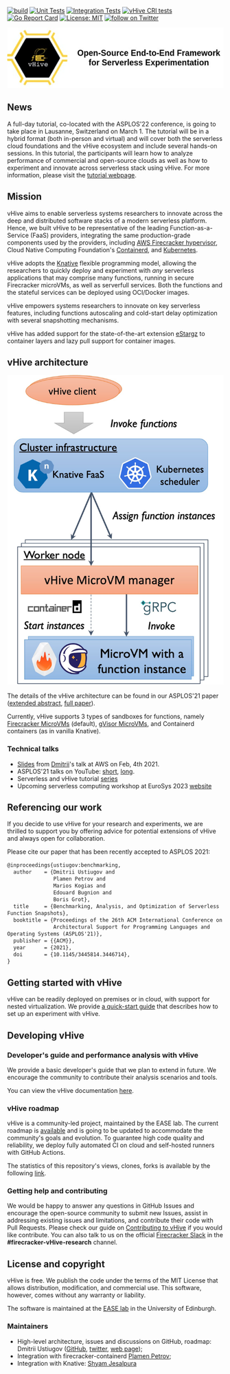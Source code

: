 [![build](https://github.com/vhive-serverless/vhive/workflows/vHive%20build%20tests/badge.svg)](https://github.com/vhive-serverless/vhive/actions)
[![Unit Tests](https://github.com/vhive-serverless/vhive/workflows/vHive%20unit%20tests/badge.svg)](https://github.com/vhive-serverless/vhive/actions)
[![Integration Tests](https://github.com/vhive-serverless/vhive/workflows/vHive%20integration%20tests/badge.svg)](https://github.com/vhive-serverless/vhive/actions)
[![vHive CRI tests](https://github.com/vhive-serverless/vhive/actions/workflows/cri_test.yml/badge.svg)](https://github.com/vhive-serverless/vhive/actions/workflows/cri_test.yml)
[![Go Report Card](https://goreportcard.com/badge/github.com/vhive-serverless/vhive)](https://goreportcard.com/report/github.com/vhive-serverless/vhive)
[![License: MIT](https://img.shields.io/badge/License-MIT-yellow.svg)](https://opensource.org/licenses/MIT)
<a href="https://twitter.com/intent/follow?screen_name=ease_lab" target="_blank">
<img src="https://img.shields.io/twitter/follow/ease_lab?style=social&logo=twitter" alt="follow on Twitter"></a>

![vHive Header](docs/figures/vhive_hdr.jpg)

## News

A full-day tutorial, co-located with the ASPLOS'22 conference, is going to take place in Lausanne, Switzerland on March 1. The tutorial will be in a hybrid format (both in-person and virtual) and will cover both the serverless cloud foundations and the vHive ecosystem and include several hands-on sessions. In this tutorial, the participants will learn how to analyze performance of commercial and open-source clouds as well as how to experiment and innovate across serverless stack using vHive. For more information, please visit the [tutorial webpage](https://ease-lab.github.io/vhive-asplos22).

## Mission

vHive aims to enable serverless systems researchers to innovate across the deep and distributed software stacks
of a modern serverless platform. Hence, we built vHive to be representative of the leading
Function-as-a-Service (FaaS) providers, integrating the same production-grade components used by the providers, including
[AWS Firecracker hypervisor](https://firecracker-microvm.github.io/),
Cloud Native Computing Foundation's [Containerd](https://containerd.io/),
and [Kubernetes](https://kubernetes.io/). 

vHive adopts the [Knative](https://knative.dev/) flexible programming model, allowing the researchers to quickly deploy
and experiment with *any* serverless applications that may comprise many functions,
running in secure Firecracker microVMs, as well as serverfull services.
Both the functions and the stateful services can be deployed using OCI/Docker images.

vHive empowers systems researchers to innovate on key serverless features,
including functions autoscaling and cold-start delay optimization with several snapshotting mechanisms.

vHive has added support for the state-of-the-art extension [eStargz](https://github.com/containerd/stargz-snapshotter) to container layers and lazy pull support for container images.


## vHive architecture

![vHive Architecture](docs/figures/vhive_architecture.jpg)

The details of the vHive architecture can be found in our ASPLOS'21 paper
([extended abstract](https://asplos-conference.org/abstracts/asplos21-paper212-extended_abstract.pdf),
[full paper](docs/papers/REAP_ASPLOS21.pdf)).

Currently, vHive supports 3 types of sandboxes for functions, namely
[Firecracker MicroVMs](https://firecracker-microvm.github.io/) (default),
[gVisor MicroVMs](https://gvisor.dev/),
and Containerd containers (as in vanilla Knative).


### Technical talks

* [Slides](docs/talks/vHive_REAP_@AWS_04_02_2021.pdf) from
[Dmitrii](https://ustiugov.github.io)'s talk at AWS on Feb, 4th 2021.
* ASPLOS'21 talks on YouTube:
[short](https://www.youtube.com/watch?v=w1vGb0X0SUQ), [long](https://www.youtube.com/watch?v=zfLd_MTGOA8).
* Serverless and vHive tutorial [series](https://www.youtube.com/playlist?list=PLVdxPJaekjWqBsEUwnrYRQCaMqvcDVsBE)
* Upcoming serverless computing workshop at EuroSys 2023 [website](https://vhive-serverless.github.io/sesame-eurosys23)


## Referencing our work

If you decide to use vHive for your research and experiments, we are thrilled to support you by offering
advice for potential extensions of vHive and always open for collaboration.

Please cite our paper that has been recently accepted to ASPLOS 2021:
```
@inproceedings{ustiugov:benchmarking,
  author    = {Dmitrii Ustiugov and
               Plamen Petrov and
               Marios Kogias and
               Edouard Bugnion and
               Boris Grot},
  title     = {Benchmarking, Analysis, and Optimization of Serverless Function Snapshots},
  booktitle = {Proceedings of the 26th ACM International Conference on
               Architectural Support for Programming Languages and Operating Systems (ASPLOS'21)},
  publisher = {{ACM}},
  year      = {2021},
  doi       = {10.1145/3445814.3446714},
}
```


## Getting started with vHive

vHive can be readily deployed on premises or in cloud, with support for nested virtualization.
We provide [a quick-start guide](docs/quickstart_guide.md)
that describes how to set up an experiment with vHive.


## Developing vHive

### Developer's guide and performance analysis with vHive

We provide a basic developer's guide that we plan to extend in future.
We encourage the community to contribute their analysis scenarios and tools.

You can view the vHive documentation [here](https://pkg.go.dev/github.com/vhive-serverless/vhive).

### vHive roadmap

vHive is a community-led project, maintained by the EASE lab.
The current roadmap is [available](https://github.com/vhive-serverless/vhive/projects/1)
and is going to be updated to accommodate the community's goals and evolution.
To guarantee high code quality and reliability, we deploy fully automated CI
on cloud and self-hosted runners with GitHub Actions.

The statistics of this repository's views, clones, forks is available by the following
[link](https://vhive-serverless.github.io/vhive.github.io/vhive-serverless/vhive/latest-report/report.html).


### Getting help and contributing

We would be happy to answer any questions in GitHub Issues and encourage the open-source community
to submit new Issues, assist in addressing existing issues and limitations, and contribute their code with Pull Requests.
Please check our guide on [Contributing to vHive](docs/contributing_to_vhive.md) if you would like contribute.
You can also talk to us on the official
[Firecracker Slack](https://join.slack.com/t/firecracker-microvm/shared_invite/zt-oxbm7tqt-GLlze9zZ7sdRSDY6OnXXHg)
in the **#firecracker-vHive-research** channel.


## License and copyright

vHive is free. We publish the code under the terms of the MIT License that allows distribution, modification, and commercial use.
This software, however, comes without any warranty or liability.

The software is maintained at the [EASE lab](https://easelab.inf.ed.ac.uk/) in the University of Edinburgh.


### Maintainers

* High-level architecture, issues and discussions on GitHub, roadmap: Dmitrii Ustiugov ([GitHub](https://github.com/ustiugov),
[twitter](https://twitter.com/DmitriiUstiugov), [web page](https://ustiugov.github.io));
* Integration with firecracker-containerd [Plamen Petrov](https://github.com/plamenmpetrov);
* Integration with Knative: [Shyam Jesalpura](https://github.com/shyamjesal)

